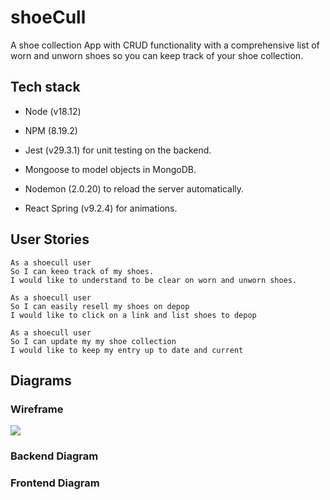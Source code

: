 # shoeCull

A shoe collection App with CRUD functionality with a comprehensive list of worn and unworn shoes so you can keep track of your shoe collection.

## Tech stack

* Node (v18.12)
* NPM (8.19.2)
* Jest (v29.3.1) for unit testing on the backend.

* Mongoose to model objects in MongoDB.
* Nodemon (2.0.20) to reload the server automatically.
* React Spring (v9.2.4) for animations.

## User Stories
```
As a shoecull user
So I can keeo track of my shoes.
I would like to understand to be clear on worn and unworn shoes.
```

```
As a shoecull user
So I can easily resell my shoes on depop
I would like to click on a link and list shoes to depop 
```

```
As a shoecull user
So I can update my my shoe collection
I would like to keep my entry up to date and current 
```

## Diagrams

### Wireframe
<img src='images/wireframe.png'/>

### Backend Diagram

### Frontend Diagram
